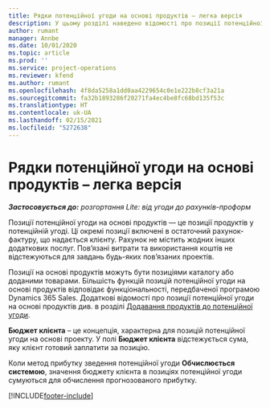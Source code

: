 ```yaml
---
title: Рядки потенційної угоди на основі продуктів – легка версія
description: У цьому розділі наведено відомості про позиції потенційної угоди на основі продуктів у Project Operations.
author: rumant
manager: Annbe
ms.date: 10/01/2020
ms.topic: article
ms.prod: ''
ms.service: project-operations
ms.reviewer: kfend
ms.author: rumant
ms.openlocfilehash: 4f8da5258a1dd0aa4229654c0e1e222b8cf3a21a
ms.sourcegitcommit: fa32b1893286f20271fa4ec4be8fc68bd135f53c
ms.translationtype: HT
ms.contentlocale: uk-UA
ms.lasthandoff: 02/15/2021
ms.locfileid: "5272638"
---
```

# <a name="product-based-opportunity-lines---lite"></a>Рядки потенційної угоди на основі продуктів – легка версія

_**Застосовується до:** розгортання Lite: від угоди до рахунків-проформ_

Позиції потенційної угоди на основі продуктів — це позиції продуктів у потенційній угоді. Ці окремі позиції включені в остаточний рахунок-фактуру, що надається клієнту. Рахунок не містить жодних інших додаткових послуг. Пов’язані витрати та використання коштів не відстежуються для завдань будь-яких пов’язаних проектів.

Позиції на основі продуктів можуть бути позиціями каталогу або доданими товарами. Більшість функцій позицій потенційної угоди на основі продуктів відповідає функціональності, передбаченої програмою Dynamics 365 Sales. Додаткові відомості про позиції потенційної угоди на основі продуктів див. в розділі [Додавання продуктів до потенційної угоди](https://docs.microsoft.com/dynamics365/sales-enterprise/add-products-opportunity).

**Бюджет клієнта** – це концепція, характерна для позицій потенційної угоди на основі проекту. У полі **Бюджет клієнта** відстежується сума, яку клієнт готовий заплатити за позицію.

Коли метод прибутку зведення потенційної угоди **Обчислюється системою**, значення бюджету клієнта в позиціях потенційної угоди сумуються для обчислення прогнозованого прибутку. 



[!INCLUDE[footer-include](../../includes/footer-banner.md)]